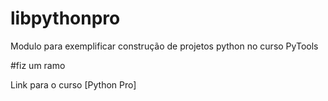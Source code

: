 # libpythonpro
Modulo para exemplificar construção de projetos python no curso PyTools

#fiz um ramo

Link para o curso [Python Pro]